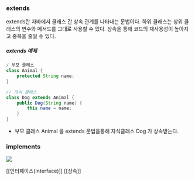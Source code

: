 ### extends
extends란 자바에서 클래스 간 상속 관계를 나타내는 문법이다. 하위 클래스는 상위 클래스의 변수와 메서드를 그대로 사용할 수 있다. 상속을 통해 코드의 재사용성이 높아지고 중복을 줄일 수 있다.
##### extends 예제
```java
/ 부모 클래스
class Animal {
    protected String name;
}

// 자식 클래스
class Dog extends Animal {
    public Dog(String name) {
        this.name = name;
    }
}
```
- 부모 클래스 Animal 을 extends 문법을통해 자식클래스 Dog 가 상속받는다.
### implements

![](https://i.imgur.com/Y25BbgM.png)


[[인터페이스(Interface)]]
[[상속]]